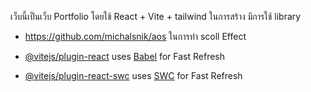 เว็บนี้เป็นเว็บ Portfolio โดยใช้ React + Vite + tailwind ในการสร้าง
มีการใช้ library 
- https://github.com/michalsnik/aos ในการทำ scoll Effect

- [@vitejs/plugin-react](https://github.com/vitejs/vite-plugin-react/blob/main/packages/plugin-react/README.md) uses [Babel](https://babeljs.io/) for Fast Refresh
- [@vitejs/plugin-react-swc](https://github.com/vitejs/vite-plugin-react-swc) uses [SWC](https://swc.rs/) for Fast Refresh
